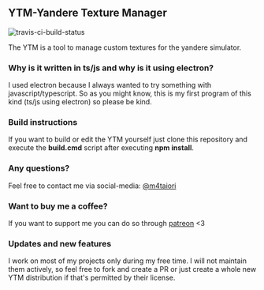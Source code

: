 ## YTM-Yandere Texture Manager
![travis-ci-build-status](https://travis-ci.com/Th3Shadowbroker/Yandere-Texture-Manager-Recode.svg?branch=master)

The YTM is a tool to manage custom textures for the yandere simulator.

### Why is it written in ts/js and why is it using electron?
I used electron because I always wanted to try something with javascript/typescript.
So as you might know, this is my first program of this kind (ts/js using electron) so please be kind.

### Build instructions
If you want to build or edit the YTM yourself just clone this repository and execute the **build.cmd** script after executing **npm install**.

### Any questions?
Feel free to contact me via social-media: [@m4taiori](https://twitter.com/m4taiori)

### Want to buy me a coffee?
If you want to support me you can do so through [patreon](https://www.patreon.com/m4taiori) <3

### Updates and new features
I work on most of my projects only during my free time.
I will not maintain them actively, so feel free to fork and create a PR or just create a
whole new YTM distribution if that's permitted by their license.
